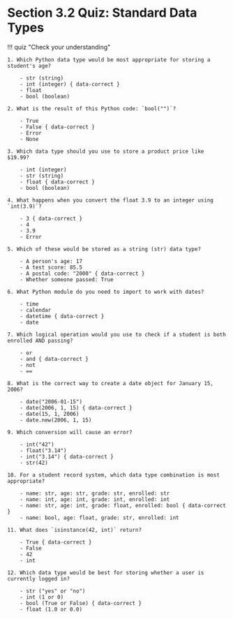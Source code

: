 # Section 3.2 Quiz: Standard Data Types

!!! quiz "Check your understanding"

    1. Which Python data type would be most appropriate for storing a student's age?

        - str (string)
        - int (integer) { data-correct }
        - float
        - bool (boolean)

    2. What is the result of this Python code: `bool("")`?

        - True
        - False { data-correct }
        - Error
        - None

    3. Which data type should you use to store a product price like $19.99?

        - int (integer)
        - str (string)
        - float { data-correct }
        - bool (boolean)

    4. What happens when you convert the float 3.9 to an integer using `int(3.9)`?

        - 3 { data-correct }
        - 4
        - 3.9
        - Error

    5. Which of these would be stored as a string (str) data type?

        - A person's age: 17
        - A test score: 85.5
        - A postal code: "2000" { data-correct }
        - Whether someone passed: True

    6. What Python module do you need to import to work with dates?

        - time
        - calendar
        - datetime { data-correct }
        - date

    7. Which logical operation would you use to check if a student is both enrolled AND passing?

        - or
        - and { data-correct }
        - not
        - ==

    8. What is the correct way to create a date object for January 15, 2006?

        - date("2006-01-15")
        - date(2006, 1, 15) { data-correct }
        - date(15, 1, 2006)
        - date.new(2006, 1, 15)

    9. Which conversion will cause an error?

        - int("42")
        - float("3.14")
        - int("3.14") { data-correct }
        - str(42)

    10. For a student record system, which data type combination is most appropriate?

        - name: str, age: str, grade: str, enrolled: str
        - name: int, age: int, grade: int, enrolled: int
        - name: str, age: int, grade: float, enrolled: bool { data-correct }
        - name: bool, age: float, grade: str, enrolled: int

    11. What does `isinstance(42, int)` return?

        - True { data-correct }
        - False
        - 42
        - int

    12. Which data type would be best for storing whether a user is currently logged in?

        - str ("yes" or "no")
        - int (1 or 0)
        - bool (True or False) { data-correct }
        - float (1.0 or 0.0)
